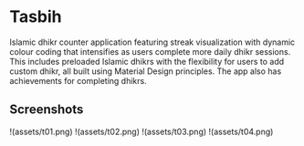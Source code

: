 # Tasbih

Islamic dhikr counter application featuring streak visualization with dynamic colour coding that intensifies as users complete more daily dhikr sessions. This includes preloaded Islamic dhikrs with the flexibility for users to add custom dhikr, all built using Material Design principles. The app also has achievements for completing dhikrs.

## Screenshots


!(assets/t01.png)
!(assets/t02.png)
!(assets/t03.png)
!(assets/t04.png)
